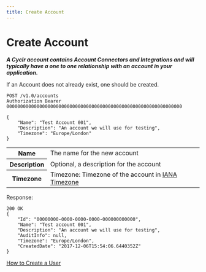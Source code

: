 ```yaml
---
title: Create Account
---
```


# Create Account #

_**A Cyclr account contains Account Connectors and Integrations and will typically have a one to one relationship with an account in your application.**_

If an Account does not already exist, one should be created.

    POST /v1.0/accounts
    Authorization Bearer 0000000000000000000000000000000000000000000000000000000000000000

    {
        "Name": "Test Account 001",
        "Description": "An account we will use for testing",
        "Timezone": "Europe/London"
    }

<table>
    <tr>
        <th>Name</th>
        <td>The name for the new account</td>
    </tr>
    <tr>
        <th>Description</th>
        <td>Optional, a description for the account</td>
    </tr>
    <tr>
        <th>Timezone</th>
        <td>Timezone: Timezone of the account in <a href='https://en.wikipedia.org/wiki/List\_of\_tz\_database\_time\_zones'>IANA Timezone</a></td>
    </tr>
</table>

Response:

    200 OK
    {
        "Id": "00000000-0000-0000-0000-000000000000",
        "Name": "Test account 001",
        "Description": "An account we will use for testing",
        "AuditInfo": null,
        "Timezone": "Europe/London",
        "CreatedDate": "2017-12-06T15:54:06.6440352Z"
    }

[How to Create a User](./create-account-user)